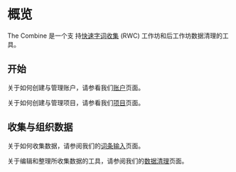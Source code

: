 # 概览

The Combine 是一个支
持[快速字词收集](https://www.sil.org/enterprise-news/rapid-word-collection-updated-approach-dictionary-creation) (RWC)
工作坊和后工作坊数据清理的工具。

## 开始

关于如何创建与管理账户，请参看我们[账户](account.md)页面。

关于如何创建与管理项目，请参看我们[项目](project.md)页面。

## 收集与组织数据

关于如何收集数据，请参阅我们的[词条输入](dataEntry.md)页面。

关于编辑和整理所收集数据的工具，请参阅我们的[数据清理](goals.md)页面。

